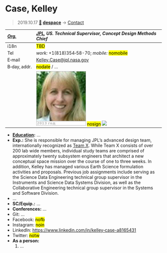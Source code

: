 # Case, Kelley
> 2019.10.17 **[🚀](../index/index.md) [despace](index.md)** → [Contact](contact.md)

|*[Org.](contact.md)*|*[JPL](zz_jpl.md), US. Technical Supervisor, Concept Design Methods Chief*|
|:--|:--|
|i18n| <mark>TBD</mark> |
|Tel| *work:* +1(818)354‑58-70; *mobile:* <mark>nomobile</mark> |
|E‑mail| <Kelley.Case@jpl.nasa.gov> |
|B‑day, addr.| <mark>nodate</mark> / … |
|| [![](f/contact/c/case1_photo_thumb.jpg)](f/contact/c/case1_photo.jpg) <mark>nosign</mark> [![](f/contact//1_sign_thumb.jpg)](f/contact//1_sign.png) |

   - **[Education](edu.md):** …
   - **Exp.:** She is responsible for managing JPL’s advanced design team, internationally recognized as [Team X](jpl_if.md). While Team X consists of over 200 lab wide members, individual study teams are comprised of approximately twenty subsystem engineers that architect a new conceptual space mission over the course of one to three weeks. In addition, Kelley has managed various Earth Science formulation activities and proposals. Previous job assignments include serving as the Science Data Engineering technical group supervisor in the Instruments and Science Data Systems Division, as well as the Collaborative Engineering technical group supervisor in the Systems and Software Division.
   - …
   - **SC/Equip.:** …
   - **Conferences:** …
   - Git: …
   - Facebook: <mark>nofb</mark>
   - Instagram: <mark>noin</mark>
   - LinkedIn: <https://www.linkedin.com/in/kelley‑case-a8165431>
   - Twitter: <mark>notw</mark>
   - **As a person:**
      1. …
